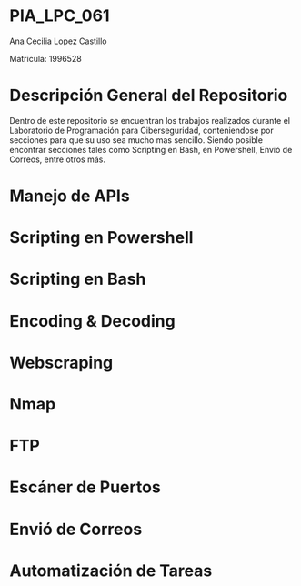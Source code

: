 # PIA_LPC_061

Ana Cecilia Lopez Castillo

Matricula: 1996528


# Descripción General del Repositorio
Dentro de este repositorio se encuentran los trabajos realizados durante el Laboratorio de Programación para Ciberseguridad, conteniendose por secciones para que su uso sea mucho mas sencillo.
Siendo posible encontrar secciones tales como Scripting en Bash, en Powershell, Envió de Correos, entre otros más.


# Manejo de APIs

# Scripting en Powershell

# Scripting en Bash

# Encoding & Decoding


# Webscraping


# Nmap


# FTP


# Escáner de Puertos

# Envió de Correos


# Automatización de Tareas 
